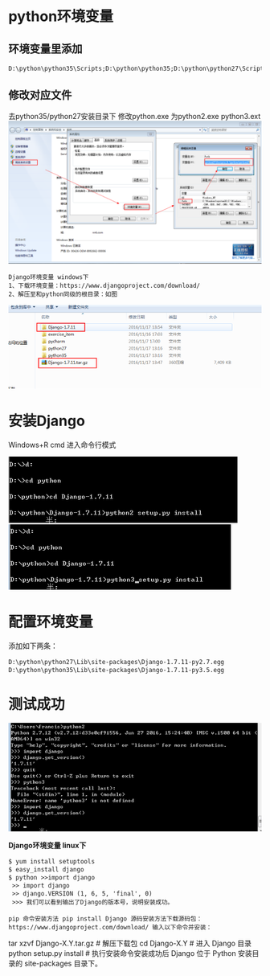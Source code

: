 # python环境变量
## 环境变量里添加
```
D:\python\python35\Scripts;D:\python\python35;D:\python\python27\Scripts;D:\python\python27
```

## 修改对应文件
去python35/python27安装目录下 修改python.exe   为python2.exe       python3.ext
![](../../Image/tools/pycharm/001.png)

```
Django环境变量 windows下
1、下载环境变量：https://www.djangoproject.com/download/
2、解压至和python同级的根目录：如图
```
![](../../Image/tools/pycharm/002.png)

# 安装Django
Windows+R   cmd 进入命令行模式

![](../../Image/tools/pycharm/003.png)
![](../../Image/tools/pycharm/004.png)

# 配置环境变量
添加如下两条：
```
D:\python\python27\Lib\site-packages\Django-1.7.11-py2.7.egg
D:\python\python35\Lib\site-packages\Django-1.7.11-py3.5.egg
```

# 测试成功
![](../../Image/tools/pycharm/005.png)

**Django环境变量 linux下**
```
$ yum install setuptools
$ easy_install django
$ python >>import django
 >> import django
 >> django.VERSION (1, 6, 5, 'final', 0)
 >>> 我们可以看到输出了Django的版本号，说明安装成功。

pip 命令安装方法 pip install Django 源码安装方法下载源码包：https://www.djangoproject.com/download/ 输入以下命令并安装：
```
tar xzvf Django-X.Y.tar.gz # 解压下载包
cd Django-X.Y # 进入 Django 目录
python setup.py install # 执行安装命令安装成功后 Django 位于 Python 安装目录的 site-packages 目录下。
```
